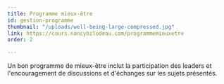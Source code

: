 ```yaml
---
title: Programme mieux-être
id: gestion-programme
thumbnail: "/uploads/well-being-large-compressed.jpg"
link: https://cours.nancybilodeau.com/programmemieuxetre
order: 2

---
```

Un bon programme de mieux-être inclut la participation des leaders et l'encouragement de discussions et d'échanges sur les sujets présentés.